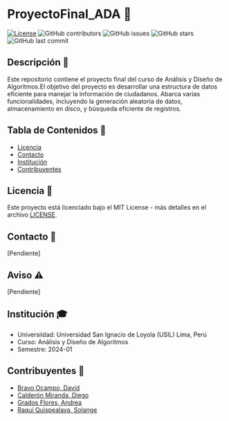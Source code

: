 # ProyectoFinal_ADA :rocket:

[![License](https://img.shields.io/badge/License-MIT-blue.svg)](LICENSE)
![GitHub contributors](https://img.shields.io/github/contributors/d-a-b-o/ProyectoFinal_ADA)
![GitHub issues](https://img.shields.io/github/issues-raw/d-a-b-o/ProyectoFinal_ADA)
![GitHub stars](https://img.shields.io/github/stars/d-a-b-o/ProyectoFinal_ADA)
![GitHub last commit](https://img.shields.io/github/last-commit/d-a-b-o/ProyectoFinal_ADA)

## Descripción :page_facing_up:

Este repositorio contiene el proyecto final del curso de Análisis y Diseño de Algoritmos.El objetivo del proyecto es desarrollar una estructura de datos eficiente para manejar la información de ciudadanos. Abarca varias funcionalidades, incluyendo la generación aleatoria de datos, almacenamiento en disco, y búsqueda eficiente de registros.

## Tabla de Contenidos :scroll:

- [Licencia](#licencia)
- [Contacto](#contacto)
- [Institución](#institución)
- [Contribuyentes](#contribuyentes)

## Licencia :memo:

Este proyecto está licenciado bajo el MIT License - más detalles en el archivo [LICENSE](LICENSE).

## Contacto :email:

[Pendiente]

## Aviso :warning:

[Pendiente]

## Institución :mortar_board:

- Universiidad: Universidad San Ignacio de Loyola (USIL) Lima, Perú
- Curso: Análisis y Diseño de Algoritmos
- Semestre: 2024-01

## Contribuyentes :busts_in_silhouette:

- [Bravo Ocampo, David](https://github.com/d-a-b-o)
- [Calderón Miranda, Diego](https://github.com/diego-calderonm)
- [Grados Flores, Andrea](https://github.com/AndreaGradosF)
- [Raqui Quispealaya, Solange](https://github.com/solangeraqui)
